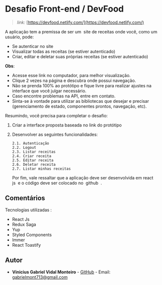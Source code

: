 
# Desafio Front-end / DevFood

>*link:*  [https://devfood.netlify.com/](https://devfood.netlify.com/)

A aplicação tem a premissa de ser um ​ site de receitas​ onde você, como um
usuário, pode:

 - Se autenticar no site
 - Visualizar todas as receitas (se estiver autenticado)
 - Criar, editar e deletar suas próprias receitas (se estiver autenticado)

**Obs**: ​ 

 - Acesse esse link no computador, para melhor visualização.
 - Clique 2 vezes na página e descubra onde possui navegação.
 - Não se prenda 100% ao protótipo e fique livre para realizar ajustes na interface que você julgar necessário.
 - Caso encontre problemas na API, entre em contato.
 -  Sinta-se à vontade para utilizar as bibliotecas que desejar e precisar
(gerenciamento de estado, componentes prontos, navegação, etc).

Resumindo, você precisa para completar o desafio:
 1. Criar a interface proposta baseada no link do 
protótipo
 2. Desenvolver as seguintes funcionalidades:
	
		2.1. Autenticação
    	2.2. Logout
    	2.3. Listar receitas
    	2.4. Criar receita
    	2.5. Editar receita
    	2.6. Deletar receita
    	2.7. Listar minhas receitas 
    Por fim, vale ressaltar que a aplicação deve ser desenvolvida em ​ react js ​ e o código deve ser colocado no ​ github ​ .

## Comentários

Tecnologias utilizadas :

 - React Js
 - Redux Saga
 - Yup
 - Styled Components
 - Immer
 - React Toastify

## Autor

-   **Vinicius Gabriel Vidal Monteiro**  -  [GitHub](https://github.com/Gabriel-Monteiro7)  - Email:  [gabrielmont713@gmail.com](mailto:gabrielmont713@gmail.com)
